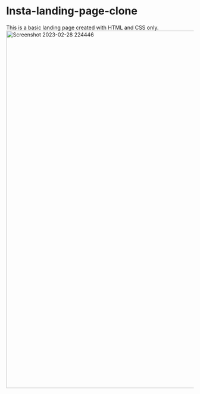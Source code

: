 # Insta-landing-page-clone

This is a basic landing page created with HTML and CSS only.
<img width="958" alt="Screenshot 2023-02-28 224446" src="https://user-images.githubusercontent.com/73990799/221927636-bf62f32e-670a-423b-87c8-0ec10dd142c9.png">

